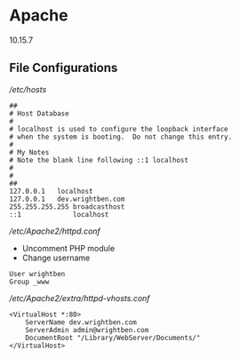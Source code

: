 # Apache

10.15.7

## File Configurations

*/etc/hosts*

```
##
# Host Database
#
# localhost is used to configure the loopback interface
# when the system is booting.  Do not change this entry.
#
# My Notes
# Note the blank line following ::1 localhost
#
#
##
127.0.0.1	localhost
127.0.0.1	dev.wrightben.com
255.255.255.255	broadcasthost
::1             localhost

```

*/etc/Apache2/httpd.conf*

- Uncomment PHP module
- Change username
```
User wrightben
Group _www
```


*/etc/Apache2/extra/httpd-vhosts.conf*
```
<VirtualHost *:80>
    ServerName dev.wrightben.com
    ServerAdmin admin@wrightben.com
    DocumentRoot "/Library/WebServer/Documents/"
</VirtualHost>
```